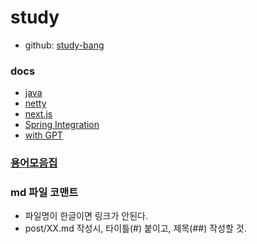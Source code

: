 # study
- github: <a href="https://github.com/study-bang/study" target="_blank">study-bang</a>

### docs
- [java](java/README.md)
- [netty](netty/README.md)
- [next.js](next.js/README.md)
- [Spring Integration](spring_integration/README.md)
- [with GPT](with_GPT/README.md)

### [용어모음집](terminology/README.md)
### md 파일 코맨트
- 파일명이 한글이면 링크가 안된다.
- post/XX.md 작성시, 타이틀(#) 붙이고, 제목(##) 작성할 것.